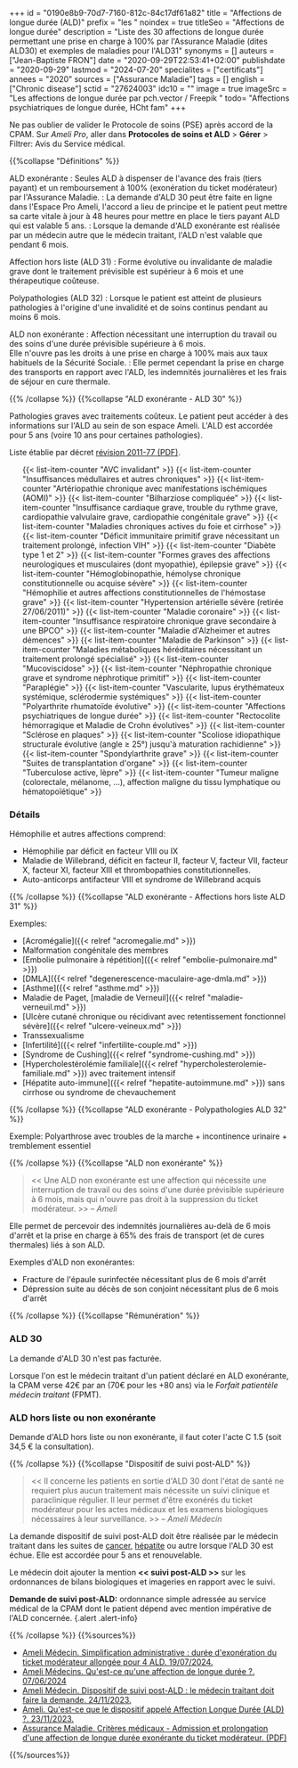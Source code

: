 +++
id = "0190e8b9-70d7-7160-812c-84c17df61a82"
title = "Affections de longue durée (ALD)"
prefix = "les "
noindex = true
titleSeo = "Affections de longue durée"
description = "Liste des 30 affections de longue durée permettant une prise en charge à 100% par l'Assurance Maladie (dites ALD30) et exemples de maladies pour l'ALD31"
synonyms = []
auteurs = ["Jean-Baptiste FRON"]
date = "2020-09-29T22:53:41+02:00"
publishdate = "2020-09-29"
lastmod = "2024-07-20"
specialites = ["certificats"]
annees = "2020"
sources = ["Assurance Maladie"]
tags = []
english = ["Chronic disease"]
sctid = "27624003"
idc10 = ""
image = true
imageSrc = "Les affections de longue durée par pch.vector / Freepik "
todo= "Affections psychiatriques de longue durée, HCht fam"
+++

Ne pas oublier de valider le Protocole de soins (PSE) après accord de la CPAM. Sur *Ameli Pro*, aller dans **Protocoles de soins et ALD** > **Gérer** > Filtrer: Avis du Service médical.

{{%collapse "Définitions" %}}

ALD exonérante
: Seules ALD à dispenser de l'avance des frais (tiers payant) et un remboursement à 100% (exonération du ticket modérateur) par l'Assurance Maladie.
: La demande d'ALD 30 peut être faite en ligne dans l'Espace Pro Ameli, l'accord a lieu de principe et le patient peut mettre sa carte vitale à jour à 48 heures pour mettre en place le tiers payant ALD qui est valable 5 ans.
: Lorsque la demande d'ALD exonérante est réalisée par un médecin autre que le médecin traitant, l'ALD n'est valable que pendant 6 mois.

Affection hors liste (ALD 31)
: Forme évolutive ou invalidante de maladie grave dont le traitement prévisible est supérieur à 6 mois et une thérapeutique coûteuse.

Polypathologies (ALD 32)
: Lorsque le patient est atteint de plusieurs pathologies à l'origine d'une invalidité et de soins continus pendant au moins 6 mois.

ALD non exonérante
: Affection nécessitant une interruption du travail ou des soins d'une durée prévisible supérieure à 6 mois.  
Elle n'ouvre pas les droits à une prise en charge à 100% mais aux taux habituels de la Sécurité Sociale.
: Elle permet cependant la prise en charge des transports en rapport avec l'ALD, les indemnités journalières et les frais de séjour en cure thermale.

{{% /collapse %}}
{{%collapse "ALD exonérante - ALD 30" %}}

Pathologies graves avec traitements coûteux. Le patient peut accéder à des informations sur l'ALD au sein de son espace Ameli. L'ALD est accordée pour 5 ans (voire 10 ans pour certaines pathologies).

Liste établie par décret [révision 2011-77 (PDF)](https://www.ameli.fr/sites/default/files/Documents/3901/document/decret-2011-77_journal-officiel.pdf).

<ul class="list-group my-4 list-counter">
  {{< list-item-counter "AVC invalidant" >}}
  {{< list-item-counter "Insuffisances médullaires et autres chroniques" >}}
  {{< list-item-counter "Artériopathie chronique avec manifestations ischémiques (AOMI)" >}}
  {{< list-item-counter "Bilharziose compliquée" >}}
  {{< list-item-counter "Insuffisance cardiaque grave, trouble du rythme grave, cardiopathie valvulaire grave, cardiopathie congénitale grave" >}}
  {{< list-item-counter "Maladies chroniques actives du foie et cirrhose" >}}
  {{< list-item-counter "Déficit immunitaire primitif grave nécessitant un traitement prolongé, infection VIH" >}}
  {{< list-item-counter "Diabète type 1 et 2" >}}
  {{< list-item-counter "Formes graves des affections neurologiques et musculaires (dont myopathie), épilepsie grave" >}}
  {{< list-item-counter "Hémoglobinopathie, hémolyse chronique constitutionnelle ou acquise sévère" >}}
  {{< list-item-counter "Hémophilie et autres affections constitutionnelles de l'hémostase grave" >}}
  {{< list-item-counter "Hypertension artérielle sévère (retirée 27/06/2011)" >}}
  {{< list-item-counter "Maladie coronaire" >}}
  {{< list-item-counter "Insuffisance respiratoire chronique grave secondaire à une BPCO" >}}
  {{< list-item-counter "Maladie d'Alzheimer et autres démences" >}}
  {{< list-item-counter "Maladie de Parkinson" >}}
  {{< list-item-counter "Maladies métaboliques héréditaires nécessitant un traitement prolongé spécialisé" >}}
  {{< list-item-counter "Mucoviscidose" >}}
  {{< list-item-counter "Néphropathie chronique grave et syndrome néphrotique primitif" >}}
  {{< list-item-counter "Paraplégie" >}}
  {{< list-item-counter "Vascularite, lupus érythémateux systémique, sclérodermie systémiques" >}}
  {{< list-item-counter "Polyarthrite rhumatoïde évolutive" >}}
  {{< list-item-counter "Affections psychiatriques de longue durée" >}}
  {{< list-item-counter "Rectocolite hémorragique et Maladie de Crohn évolutives" >}}
  {{< list-item-counter "Sclérose en plaques" >}}
  {{< list-item-counter "Scoliose idiopathique structurale évolutive (angle ≥ 25°) jusqu'à maturation rachidienne" >}}
  {{< list-item-counter "Spondylarthrite grave" >}}
  {{< list-item-counter "Suites de transplantation d'organe" >}}
  {{< list-item-counter "Tuberculose active, lèpre" >}}
  {{< list-item-counter "Tumeur maligne (colorectale, mélanome, ...), affection maligne du tissu lymphatique ou hématopoïétique" >}}
</ul>

### Détails

Hémophilie et autres affections comprend:

- Hémophilie par déficit en facteur VIII ou IX
- Maladie de Willebrand, déficit en facteur II, facteur V, facteur VII, facteur X, facteur XI, facteur XIII et thrombopathies constitutionnelles.
- Auto-anticorps antifacteur VIII et syndrome de Willebrand acquis

{{% /collapse %}}
{{%collapse "ALD exonérante - Affections hors liste ALD 31" %}}

Exemples:

- [Acromégalie]({{< relref "acromegalie.md" >}})
- Malformation congénitale des membres
- [Embolie pulmonaire à répétition]({{< relref "embolie-pulmonaire.md" >}})
- [DMLA]({{< relref "degenerescence-maculaire-age-dmla.md" >}})
- [Asthme]({{< relref "asthme.md" >}})
- Maladie de Paget, [maladie de Verneuil]({{< relref "maladie-verneuil.md" >}})
- [Ulcère cutané chronique ou récidivant avec retentissement fonctionnel sévère]({{< relref "ulcere-veineux.md" >}})
- Transsexualisme
- [Infertilité]({{< relref "infertilite-couple.md" >}})
- [Syndrome de Cushing]({{< relref "syndrome-cushing.md" >}})
- [Hypercholestérolémie familiale]({{< relref "hypercholesterolemie-familiale.md" >}}) avec traitement intensif
- [Hépatite auto-immune]({{< relref "hepatite-autoimmune.md" >}}) sans cirrhose ou syndrome de chevauchement

{{% /collapse %}}
{{%collapse "ALD exonérante - Polypathologies ALD 32" %}}

Exemple: Polyarthrose avec troubles de la marche + incontinence urinaire + tremblement essentiel

{{% /collapse %}}
{{%collapse "ALD non exonérante" %}}

> << Une ALD non exonérante est une affection qui nécessite une interruption de travail ou des soins d'une durée prévisible supérieure à 6 mois, mais qui n'ouvre pas droit à la suppression du ticket modérateur. >> – *Ameli*

Elle permet de percevoir des indemnités journalières au-delà de 6 mois d'arrêt et la prise en charge à 65% des frais de transport (et de cures thermales) liés à son ALD.

Exemples d'ALD non exonérantes:

- Fracture de l'épaule surinfectée nécessitant plus de 6 mois d'arrêt
- Dépression suite au décès de son conjoint nécessitant plus de 6 mois d'arrêt

{{% /collapse %}}
{{%collapse "Rémunération" %}}

### ALD 30

La demande d'ALD 30 n'est pas facturée.

Lorsque l'on est le médecin traitant d'un patient déclaré en ALD exonérante, la CPAM verse 42€ par an (70€ pour les +80 ans) via le *Forfait patientèle médecin traitant* (FPMT).

### ALD hors liste ou non exonérante

Demande d'ALD hors liste ou non exonérante, il faut coter l'acte C 1.5 (soit 34,5 € la consultation).

{{% /collapse %}}
{{%collapse "Dispositif de suivi post-ALD" %}}

> << Il concerne les patients en sortie d'ALD 30 dont l'état de santé ne requiert plus aucun traitement mais nécessite un suivi clinique et paraclinique régulier. Il leur permet d'être exonérés du ticket modérateur pour les actes médicaux et les examens biologiques nécessaires à leur surveillance. >> – *Ameli Médecin*

La demande dispositif de suivi post-ALD doit être réalisée par le médecin traitant dans les suites de [cancer](/tags/cancer/), [hépatite](/tags/hepatite/) ou autre lorsque l'ALD 30 est échue. Elle est accordée pour 5 ans et renouvelable.

Le médecin doit ajouter la mention **<< suivi post-ALD >>** sur les ordonnances de bilans biologiques et imageries en rapport avec le suivi.

**Demande de suivi post-ALD:** ordonnance simple adressée au service médical de la CPAM dont le patient dépend avec mention impérative de l'ALD concernée.
{.alert .alert-info}

{{% /collapse %}}
{{%sources%}}

- [Ameli Médecin. Simplification administrative : durée d'exonération du ticket modérateur allongée pour 4 ALD. 19/07/2024.](https://www.ameli.fr/medecin/actualites/simplification-administrative-duree-d-exoneration-du-ticket-moderateur-allongee-pour-4-ald-0)
- [Ameli Médecins. Qu'est-ce qu'une affection de longue durée ?. 07/06/2024](https://www.ameli.fr/medecin/exercice-liberal/prise-charge-situation-type-soin/situation-patient-ald-affection-longue-duree/definition-ald)
- [Ameli Médecin. Dispositif de suivi post-ALD : le médecin traitant doit faire la demande. 24/11/2023.](https://www.ameli.fr/hauts-de-seine/medecin/actualites/dispositif-de-suivi-post-ald-le-medecin-traitant-doit-faire-la-demande)
- [Ameli. Qu'est-ce que le dispositif appelé Affection Longue Durée (ALD) ?. 23/11/2023.](https://www.ameli.fr/assure/droits-demarches/maladie-accident-hospitalisation/affection-longue-duree-ald/affection-longue-duree-maladie-chronique)
- [Assurance Maladie. Critères médicaux - Admission et prolongation d'une affection de longue durée exonérante du ticket modérateur. (PDF)](https://www.ameli.fr/sites/default/files/Documents/ald-exonerante-criteres-medicaux_assurance-maladie.pdf)

{{%/sources%}}
